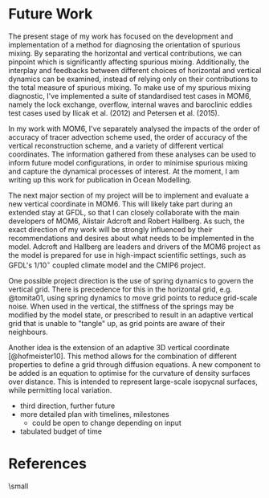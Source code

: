 # Future Work

The present stage of my work has focused on the development and implementation of a method for diagnosing the orientation of spurious mixing. By separating the horizontal and vertical contributions, we can pinpoint which is significantly affecting spurious mixing. Additionally, the interplay and feedbacks between different choices of horizontal and vertical dynamics can be examined, instead of relying only on their contributions to the total measure of spurious mixing. To make use of my spurious mixing diagnostic, I've implemented a suite of standardised test cases in MOM6, namely the lock exchange, overflow, internal waves and baroclinic eddies test cases used by Ilicak et al. (2012) and Petersen et al. (2015).

In my work with MOM6, I've separately analysed the impacts of the order of accuracy of tracer advection scheme used, the order of accuracy of the vertical reconstruction scheme, and a variety of different vertical coordinates. The information gathered from these analyses can be used to inform future model configurations, in order to minimise spurious mixing and capture the dynamical processes of interest. At the moment, I am writing up this work for publication in Ocean Modelling.

The next major section of my project will be to implement and evaluate a new vertical coordinate in MOM6. This will likely take part during an extended stay at GFDL, so that I can closely collaborate with the main developers of MOM6, Alistair Adcroft and Robert Hallberg. As such, the exact direction of my work will be strongly influenced by their recommendations and desires about what needs to be implemented in the model. Adcroft and Hallberg are leaders and drivers of the MOM6 project as the model is prepared for use in high-impact scientific settings, such as GFDL's 1/10$^\circ$ coupled climate model and the CMIP6 project.

One possible project direction is the use of spring dynamics to govern the vertical grid. There is precedence for this in the horizontal grid, e.g. @tomita01, using spring dynamics to move grid points to reduce grid-scale noise. When used in the vertical, the stiffness of the springs may be modified by the model state, or prescribed to result in an adaptive vertical grid that is unable to "tangle" up, as grid points are aware of their neighbours.

Another idea is the extension of an adaptive 3D vertical coordinate [@hofmeister10]. This method allows for the combination of different properties to define a grid through diffusion equations. A new component to be added is an equation to optimise for the curvature of density surfaces over distance. This is intended to represent large-scale isopycnal surfaces, while permitting local variation.

- third direction, further future
- more detailed plan with timelines, milestones
  - could be open to change depending on input
- tabulated budget of time


# References
<!-- empty header for citeproc references -->
\small
